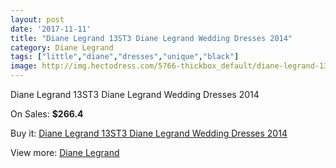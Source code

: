 ```yaml
---
layout: post
date: '2017-11-11'
title: "Diane Legrand 13ST3 Diane Legrand Wedding Dresses 2014"
category: Diane Legrand
tags: ["little","diane","dresses","unique","black"]
image: http://img.hectodress.com/5766-thickbox_default/diane-legrand-13st3-diane-legrand-wedding-dresses-2014.jpg
---
```

Diane Legrand 13ST3 Diane Legrand Wedding Dresses 2014

On Sales: **$266.4**
<a href="https://www.hectodress.com/diane-legrand/2832-diane-legrand-13st3-diane-legrand-wedding-dresses-2014.html"><amp-img layout="responsive" width="600" height="600" src="//img.hectodress.com/5766-thickbox_default/diane-legrand-13st3-diane-legrand-wedding-dresses-2014.jpg" alt="Diane Legrand 13ST3 Diane Legrand Wedding Dresses 2014 0" /></a>
<a href="https://www.hectodress.com/diane-legrand/2832-diane-legrand-13st3-diane-legrand-wedding-dresses-2014.html"><amp-img layout="responsive" width="600" height="600" src="//img.hectodress.com/5768-thickbox_default/diane-legrand-13st3-diane-legrand-wedding-dresses-2014.jpg" alt="Diane Legrand 13ST3 Diane Legrand Wedding Dresses 2014 1" /></a>
<a href="https://www.hectodress.com/diane-legrand/2832-diane-legrand-13st3-diane-legrand-wedding-dresses-2014.html"><amp-img layout="responsive" width="600" height="600" src="//img.hectodress.com/5767-thickbox_default/diane-legrand-13st3-diane-legrand-wedding-dresses-2014.jpg" alt="Diane Legrand 13ST3 Diane Legrand Wedding Dresses 2014 2" /></a>

Buy it: [Diane Legrand 13ST3 Diane Legrand Wedding Dresses 2014](https://www.hectodress.com/diane-legrand/2832-diane-legrand-13st3-diane-legrand-wedding-dresses-2014.html "Diane Legrand 13ST3 Diane Legrand Wedding Dresses 2014")

View more: [Diane Legrand](https://www.hectodress.com/49-diane-legrand "Diane Legrand")